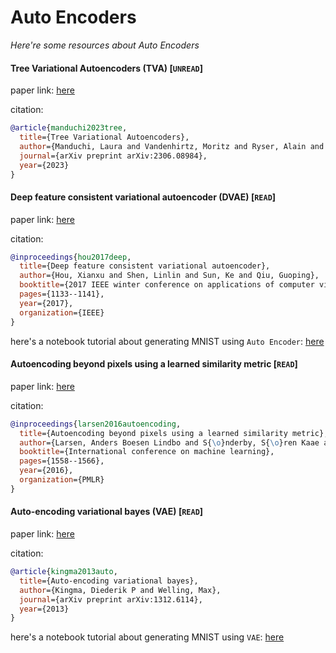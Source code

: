 # Auto Encoders
*Here're some resources about Auto Encoders*


#### Tree Variational Autoencoders (TVA) [`UNREAD`]

paper link: [here](https://arxiv.org/pdf/2306.08984)

citation: 
```bibtex
@article{manduchi2023tree,
  title={Tree Variational Autoencoders},
  author={Manduchi, Laura and Vandenhirtz, Moritz and Ryser, Alain and Vogt, Julia},
  journal={arXiv preprint arXiv:2306.08984},
  year={2023}
}
```
    


#### Deep feature consistent variational autoencoder (DVAE) [`READ`]

paper link: [here](https://arxiv.org/pdf/1610.00291)

citation: 
```bibtex
@inproceedings{hou2017deep,
  title={Deep feature consistent variational autoencoder},
  author={Hou, Xianxu and Shen, Linlin and Sun, Ke and Qiu, Guoping},
  booktitle={2017 IEEE winter conference on applications of computer vision (WACV)},
  pages={1133--1141},
  year={2017},
  organization={IEEE}
}
```

here's a notebook tutorial about generating MNIST using `Auto Encoder`: [here](./notebooks/auto-encoder-for-mnist.ipynb)


#### Autoencoding beyond pixels using a learned similarity metric [`READ`]

paper link: [here](http://proceedings.mlr.press/v48/larsen16.pdf)

citation: 
```bibtex
@inproceedings{larsen2016autoencoding,
  title={Autoencoding beyond pixels using a learned similarity metric},
  author={Larsen, Anders Boesen Lindbo and S{\o}nderby, S{\o}ren Kaae and Larochelle, Hugo and Winther, Ole},
  booktitle={International conference on machine learning},
  pages={1558--1566},
  year={2016},
  organization={PMLR}
}
```
    

    
#### Auto-encoding variational bayes (VAE) [`READ`]

paper link: [here](https://arxiv.org/pdf/1312.6114.pdf)

citation: 
```bibtex
@article{kingma2013auto,
  title={Auto-encoding variational bayes},
  author={Kingma, Diederik P and Welling, Max},
  journal={arXiv preprint arXiv:1312.6114},
  year={2013}
}
```

here's a notebook tutorial about generating MNIST using `VAE`: [here](./notebooks/vae-for-mnist.ipynb)
    